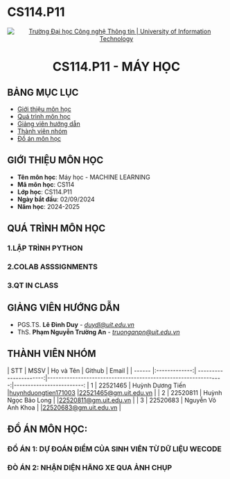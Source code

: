 # CS114.P11
<p align="center">
  <a href="https://www.uit.edu.vn/" title="Trường Đại học Công nghệ Thông tin" style="border: 5;">
    <img src="https://i.imgur.com/WmMnSRt.png" alt="Trường Đại học Công nghệ Thông tin | University of Information Technology">
  </a>
</p>

<!-- Title -->
<h1 align="center"><b>CS114.P11 - MÁY HỌC</b></h1>



## BẢNG MỤC LỤC
* [ Giới thiệu môn học](#gioithieumonhoc)
* [Quá trình môn học](#quatrinh)
* [ Giảng viên hướng dẫn](#giangvien)
* [ Thành viên nhóm](#thanhvien)
* [ Đồ án môn học](#doan)
## GIỚI THIỆU MÔN HỌC
<a name="gioithieumonhoc"></a>
* **Tên môn học**: Máy học - MACHINE LEARNING
* **Mã môn học**: CS114
* **Lớp học**: CS114.P11
* **Ngày bắt đầu**: 02/09/2024
* **Năm học**: 2024-2025
## QUÁ TRÌNH MÔN HỌC
<a name ="quatrinh"></a>
### 1.LẬP TRÌNH PYTHON


<a name ="colab"></a>
### 2.COLAB ASSSIGNMENTS


<a name ="QT"></a>
### 3.QT IN CLASS

## GIẢNG VIÊN HƯỚNG DẪN
<a name="giangvien"></a>
* PGS.TS. **Lê Đình Duy** - *duydl@uit.edu.vn*
* ThS. **Phạm Nguyễn Trường An** - *truonganpn@uit.edu.vn*

## THÀNH VIÊN NHÓM
<a name="thanhvien"></a>
| STT    | MSSV          | Họ và Tên              | Github                                                         | Email                   |
| ------ |:-------------:| ----------------------:|---------------------------------------------------------------:|-------------------------:
| 1      | 22521465      | Huỳnh Dương Tiến       |[huynhduongtien171003](https://github.com/huynhduongtien171003) |22521465@gm.uit.edu.vn   |
| 2      | 22520811      | Huỳnh Ngọc Bảo Long    |                                                                |22520811@gm.uit.edu.vn   |
| 3      | 22520683      | Nguyễn Võ Anh Khoa     |                                                                |22520683@gm.uit.edu.vn   |
## ĐỒ ÁN MÔN HỌC:
### ĐỒ ÁN 1: DỰ ĐOÁN ĐIỂM CỦA SINH VIÊN TỪ DỮ LIỆU WECODE
### ĐÒ ÁN 2: NHẬN DIỆN HÃNG XE QUA ẢNH CHỤP

